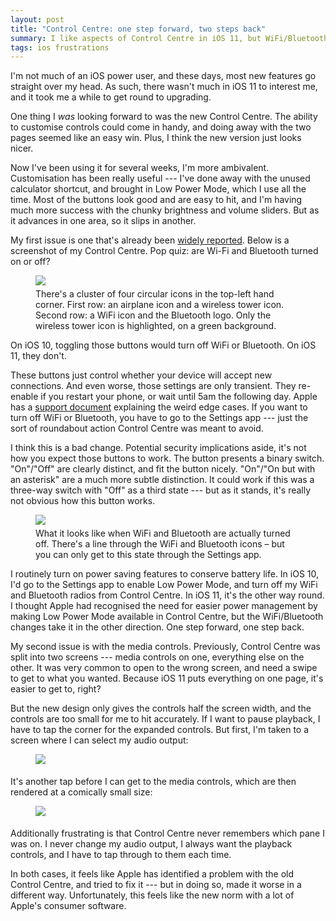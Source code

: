 ```yaml
---
layout: post
title: "Control Centre: one step forward, two steps back"
summary: I like aspects of Control Centre in iOS 11, but WiFi/Bluetooth and audio playback are both immensely frustrating.
tags: ios frustrations
---
```


<style>
  img.img__control_centre {
    max-width: 400px;
    padding-bottom: 5px;
  }
</style>

I'm not much of an iOS power user, and these days, most new features go straight over my head.
As such, there wasn't much in iOS 11 to interest me, and it took me a while to get round to upgrading.

One thing I *was* looking forward to was the new Control Centre.
The ability to customise controls could come in handy, and doing away with the two pages seemed like an easy win.
Plus, I think the new version just looks nicer.

Now I've been using it for several weeks, I'm more ambivalent.
Customisation has been really useful --- I've done away with the unused calculator shortcut, and brought in Low Power Mode, which I use all the time.
Most of the buttons look good and are easy to hit, and I'm having much more success with the chunky brightness and volume sliders.
But as it advances in one area, so it slips in another.

<!-- summary -->

My first issue is one that's already been [widely reported][guardian].
Below is a screenshot of my Control Centre.
Pop quiz: are Wi-Fi and Bluetooth turned on or off?

<figure>
  <img class="img__control_centre" src="/images/2017/control_centre_base.png">
  <figcaption>
    There's a cluster of four circular icons in the top-left hand corner.
    First row: an airplane icon and a wireless tower icon.
    Second row: a WiFi icon and the Bluetooth logo.
    Only the wireless tower icon is highlighted, on a green background.
  </figcaption>
</figure>

On iOS 10, toggling those buttons would turn off WiFi or Bluetooth.
On iOS 11, they don't.

These buttons just control whether your device will accept new connections.
And even worse, those settings are only transient.
They re-enable if you restart your phone, or wait until 5am the following day.
Apple has a [support document][support] explaining the weird edge cases.
If you want to turn off WiFi or Bluetooth, you have to go to the Settings app --- just the sort of roundabout action Control Centre was meant to avoid.

I think this is a bad change.
Potential security implications aside, it's not how you expect those buttons to work.
The button presents a binary switch.
"On"/"Off" are clearly distinct, and fit the button nicely.
"On"/"On but with an asterisk" are a much more subtle distinction.
It could work if this was a three-way switch with "Off" as a third state --- but as it stands, it's really not obvious how this button works.

<figure>
  <img class="img__control_centre" src="/images/2017/control_centre_base.png">
  <figcaption>
    What it looks like when WiFi and Bluetooth are actually turned off.
    There's a line through the WiFi and Bluetooth icons &ndash; but you can only get to this state through the Settings app.
  </figcaption>
</figure>

I routinely turn on power saving features to conserve battery life.
In iOS 10, I'd go to the Settings app to enable Low Power Mode, and turn off my WiFi and Bluetooth radios from Control Centre.
In iOS 11, it's the other way round.
I thought Apple had recognised the need for easier power management by making Low Power Mode available in Control Centre, but the WiFi/Bluetooth changes take it in the other direction.
One step forward, one step back.

My second issue is with the media controls.
Previously, Control Centre was split into two screens --- media controls on one, everything else on the other.
It was very common to open to the wrong screen, and need a swipe to get to what you wanted.
Because iOS 11 puts everything on one page, it's easier to get to, right?

But the new design only gives the controls half the screen width, and the controls are too small for me to hit accurately.
If I want to pause playback, I have to tap the corner for the expanded controls.
But first, I'm taken to a screen where I can select my audio output:

<figure>
  <img class="img__control_centre" src="/images/2017/control_centre_sources.png">
</figure>

It's another tap before I can get to the media controls, which are then rendered at a comically small size:

<figure>
  <img class="img__control_centre" src="/images/2017/control_centre_mediacontrols.png">
</figure>

Additionally frustrating is that Control Centre never remembers which pane I was on.
I never change my audio output, I always want the playback controls, and I have to tap through to them each time.

In both cases, it feels like Apple has identified a problem with the old Control Centre, and tried to fix it --- but in doing so, made it worse in a different way.
Unfortunately, this feels like the new norm with a lot of Apple's consumer software.

[guardian]: https://www.theguardian.com/technology/2017/sep/21/ios-11-apple-toggling-wifi-bluetooth-control-centre-doesnt-turn-them-off
[support]: https://support.apple.com/en-us/HT208086
